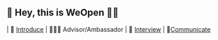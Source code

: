 ## 🌟 Hey, this is WeOpen 👏🏻

| 🌟 [Introduce](https://drive.google.com/file/d/17dTuenOz9VqjhsvPjgxT7o54WWTnujUE/view) | 👩🏻‍🏫 Advisor/Ambassador | 📝 [Interview](https://github.com/weopenprojects/WeOpen-Talk) | 🍊[Communicate](https://github.com/weopenprojects/WeOpen-Talk) 
